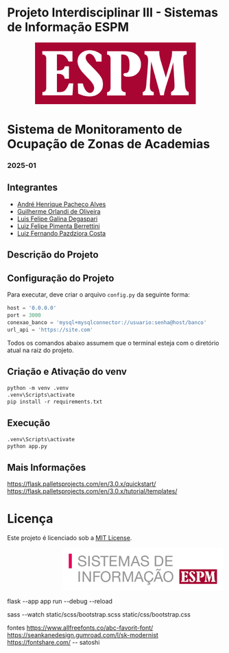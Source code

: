 # Projeto Interdisciplinar III - Sistemas de Informação ESPM

<p align="center">
    <a href="https://www.espm.br/cursos-de-graduacao/sistemas-de-informacao/"><img src="https://raw.githubusercontent.com/tech-espm/misc-template/main/logo.png" alt="Sistemas de Informação ESPM" style="width: 375px;"/></a>
</p>

# Sistema de Monitoramento de Ocupação de Zonas de Academias

### 2025-01

## Integrantes
- [André Henrique Pacheco Alves](https://github.com/andre-alves77)
- [Guilherme Orlandi de Oliveira](https://github.com/carrico05)
- [Luis Felipe Galina Degaspari](https://github.com/luisdegaspari)
- [Luiz Felipe Pimenta Berrettini](https://github.com/pimentabrrt)
- [Luiz Fernando Pazdziora Costa](https://github.com/luizpazdziora)

## Descrição do Projeto

## Configuração do Projeto

Para executar, deve criar o arquivo `config.py` da seguinte forma:

```python
host = '0.0.0.0'
port = 3000
conexao_banco = 'mysql+mysqlconnector://usuario:senha@host/banco'
url_api = 'https://site.com'
```

Todos os comandos abaixo assumem que o terminal esteja com o diretório atual na raiz do projeto.

## Criação e Ativação do venv

```
python -m venv .venv
.venv\Scripts\activate
pip install -r requirements.txt
```

## Execução

```
.venv\Scripts\activate
python app.py
```

## Mais Informações

https://flask.palletsprojects.com/en/3.0.x/quickstart/
https://flask.palletsprojects.com/en/3.0.x/tutorial/templates/

# Licença

Este projeto é licenciado sob a [MIT License](https://github.com/tech-espm/inter-3sem-2025-analise-academia/blob/main/LICENSE).

<p align="right">
    <a href="https://www.espm.br/cursos-de-graduacao/sistemas-de-informacao/"><img src="https://raw.githubusercontent.com/tech-espm/misc-template/main/logo-si-512.png" alt="Sistemas de Informação ESPM" style="width: 375px;"/></a>
</p>


flask --app app run --debug --reload

sass --watch static/scss/bootstrap.scss static/css/bootstrap.css 

fontes
https://www.allfreefonts.co/abc-favorit-font/
https://seankanedesign.gumroad.com/l/sk-modernist
https://fontshare.com/ -- satoshi
